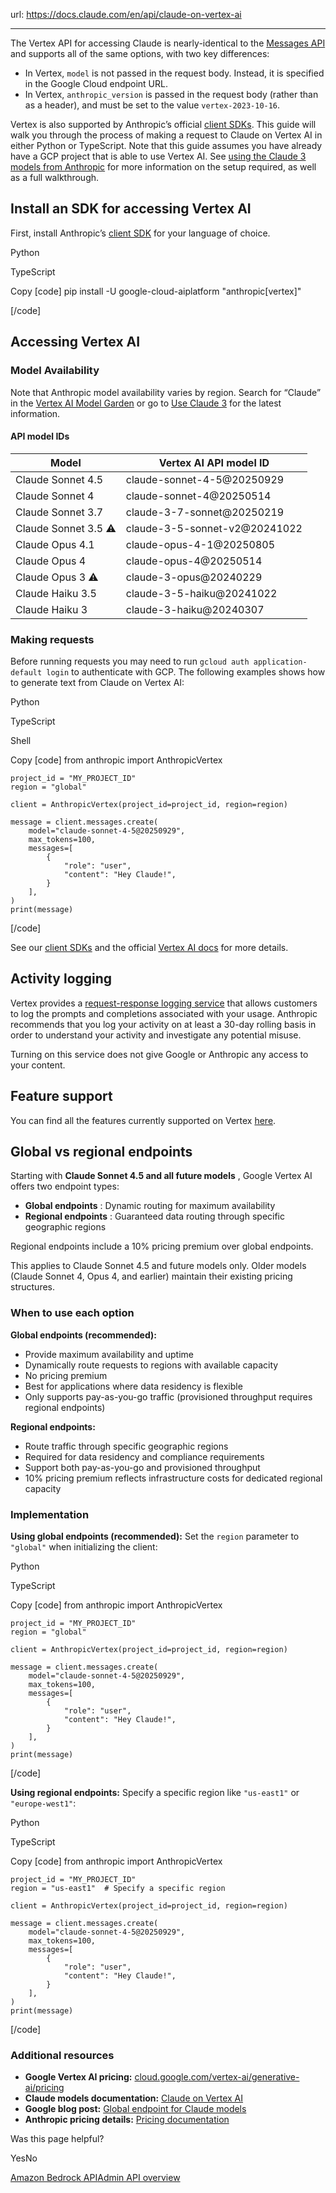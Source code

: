 url: https://docs.claude.com/en/api/claude-on-vertex-ai

---

The Vertex API for accessing Claude is nearly-identical to the [Messages API](/en/api/messages) and supports all of the same options, with two key differences:

  * In Vertex, `model` is not passed in the request body. Instead, it is specified in the Google Cloud endpoint URL.
  * In Vertex, `anthropic_version` is passed in the request body \(rather than as a header\), and must be set to the value `vertex-2023-10-16`.

Vertex is also supported by Anthropic’s official [client SDKs](/en/api/client-sdks). This guide will walk you through the process of making a request to Claude on Vertex AI in either Python or TypeScript. Note that this guide assumes you have already have a GCP project that is able to use Vertex AI. See [using the Claude 3 models from Anthropic](https://cloud.google.com/vertex-ai/generative-ai/docs/partner-models/use-claude) for more information on the setup required, as well as a full walkthrough.

## Install an SDK for accessing Vertex AI

First, install Anthropic’s [client SDK](/en/api/client-sdks) for your language of choice.

Python

TypeScript

Copy
[code]
    pip install -U google-cloud-aiplatform "anthropic[vertex]"

[/code]

## Accessing Vertex AI

### Model Availability

Note that Anthropic model availability varies by region. Search for “Claude” in the [Vertex AI Model Garden](https://cloud.google.com/model-garden) or go to [Use Claude 3](https://cloud.google.com/vertex-ai/generative-ai/docs/partner-models/use-claude) for the latest information.

#### API model IDs

Model| Vertex AI API model ID
---|---
Claude Sonnet 4.5| claude-sonnet-4-5@20250929
Claude Sonnet 4| claude-sonnet-4@20250514
Claude Sonnet 3.7| claude-3-7-sonnet@20250219
Claude Sonnet 3.5 ⚠️| claude-3-5-sonnet-v2@20241022
Claude Opus 4.1| claude-opus-4-1@20250805
Claude Opus 4| claude-opus-4@20250514
Claude Opus 3 ⚠️| claude-3-opus@20240229
Claude Haiku 3.5| claude-3-5-haiku@20241022
Claude Haiku 3| claude-3-haiku@20240307

### Making requests

Before running requests you may need to run `gcloud auth application-default login` to authenticate with GCP. The following examples shows how to generate text from Claude on Vertex AI:

Python

TypeScript

Shell

Copy
[code]
    from anthropic import AnthropicVertex

    project_id = "MY_PROJECT_ID"
    region = "global"

    client = AnthropicVertex(project_id=project_id, region=region)

    message = client.messages.create(
        model="claude-sonnet-4-5@20250929",
        max_tokens=100,
        messages=[
            {
                "role": "user",
                "content": "Hey Claude!",
            }
        ],
    )
    print(message)

[/code]

See our [client SDKs](/en/api/client-sdks) and the official [Vertex AI docs](https://cloud.google.com/vertex-ai/docs) for more details.

## Activity logging

Vertex provides a [request-response logging service](https://cloud.google.com/vertex-ai/generative-ai/docs/multimodal/request-response-logging) that allows customers to log the prompts and completions associated with your usage. Anthropic recommends that you log your activity on at least a 30-day rolling basis in order to understand your activity and investigate any potential misuse.

Turning on this service does not give Google or Anthropic any access to your content.

## Feature support

You can find all the features currently supported on Vertex [here](/en/docs/build-with-claude/overview).

## Global vs regional endpoints

Starting with **Claude Sonnet 4.5 and all future models** , Google Vertex AI offers two endpoint types:

  * **Global endpoints** : Dynamic routing for maximum availability
  * **Regional endpoints** : Guaranteed data routing through specific geographic regions

Regional endpoints include a 10% pricing premium over global endpoints.

This applies to Claude Sonnet 4.5 and future models only. Older models \(Claude Sonnet 4, Opus 4, and earlier\) maintain their existing pricing structures.

### When to use each option

**Global endpoints \(recommended\):**

  * Provide maximum availability and uptime
  * Dynamically route requests to regions with available capacity
  * No pricing premium
  * Best for applications where data residency is flexible
  * Only supports pay-as-you-go traffic \(provisioned throughput requires regional endpoints\)

**Regional endpoints:**

  * Route traffic through specific geographic regions
  * Required for data residency and compliance requirements
  * Support both pay-as-you-go and provisioned throughput
  * 10% pricing premium reflects infrastructure costs for dedicated regional capacity

### Implementation

**Using global endpoints \(recommended\):** Set the `region` parameter to `"global"` when initializing the client:

Python

TypeScript

Copy
[code]
    from anthropic import AnthropicVertex

    project_id = "MY_PROJECT_ID"
    region = "global"

    client = AnthropicVertex(project_id=project_id, region=region)

    message = client.messages.create(
        model="claude-sonnet-4-5@20250929",
        max_tokens=100,
        messages=[
            {
                "role": "user",
                "content": "Hey Claude!",
            }
        ],
    )
    print(message)

[/code]

**Using regional endpoints:** Specify a specific region like `"us-east1"` or `"europe-west1"`:

Python

TypeScript

Copy
[code]
    from anthropic import AnthropicVertex

    project_id = "MY_PROJECT_ID"
    region = "us-east1"  # Specify a specific region

    client = AnthropicVertex(project_id=project_id, region=region)

    message = client.messages.create(
        model="claude-sonnet-4-5@20250929",
        max_tokens=100,
        messages=[
            {
                "role": "user",
                "content": "Hey Claude!",
            }
        ],
    )
    print(message)

[/code]

### Additional resources

  * **Google Vertex AI pricing:** [cloud.google.com/vertex-ai/generative-ai/pricing](https://cloud.google.com/vertex-ai/generative-ai/pricing)
  * **Claude models documentation:** [Claude on Vertex AI](https://cloud.google.com/vertex-ai/generative-ai/docs/partner-models/claude)
  * **Google blog post:** [Global endpoint for Claude models](https://cloud.google.com/blog/products/ai-machine-learning/global-endpoint-for-claude-models-generally-available-on-vertex-ai)
  * **Anthropic pricing details:** [Pricing documentation](/en/docs/about-claude/pricing#third-party-platform-pricing)

Was this page helpful?

YesNo

[Amazon Bedrock API](/en/api/claude-on-amazon-bedrock)[Admin API overview](/en/api/administration-api)

